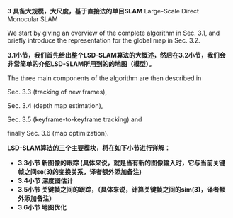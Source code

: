 **3 具备大规模，大尺度，基于直接法的单目SLAM**  Large-Scale Direct Monocular SLAM

We start by giving an overview of the complete algorithm in Sec. 3.1, and briefly introduce the representation for the global map in Sec. 3.2.

**3.1小节，我们首先给出整个LSD-SLAM算法的大概述，然后在3.2小节，我们会非常简单的介绍LSD-SLAM所用到的的地图（模型）。**

The three main components of the algorithm are then described in

Sec. 3.3 \(tracking of new frames\),

Sec. 3.4 \(depth map estimation\),

Sec. 3.5 \(keyframe-to-keyframe tracking\) and

finally Sec. 3.6 \(map optimization\).

**LSD-SLAM算法的三个主要模块，将在如下小节进行详解：**

* **3.3小节 新图像的跟踪 \(具体来说，就是当有新的图像输入时，它与当前关键帧之间se\(3\)的变换关系，译者额外添加备注\)**
* **3.4小节 深度图估计**
* **3.5小节 关键帧之间的跟踪，（具体来说，计算关键帧之间的sim\(3\)，译者额外添加备注）**
* **3.6小节 地图优化**



